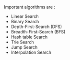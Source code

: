 Important algorithms are :

- Linear Search
- Binary Search
- Depth-First-Search (DFS)
- Breadth-First-Search (BFS)
- Hash table Search
- Trie Search
- Jump Search
- Interpolation Search
